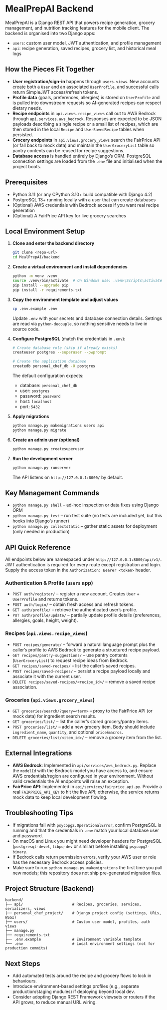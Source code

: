 # MealPrepAI Backend

MealPrepAI is a Django REST API that powers recipe generation, grocery management, and nutrition tracking features for the mobile client. The backend is organised into two Django apps:

- `users`: custom user model, JWT authentication, and profile management
- `api`: recipe generation, saved recipes, grocery list, and historical meal logs

## How the Pieces Fit Together

- **User registration/sign-in** happens through `users.views`. New accounts create both a `User` and an associated `UserProfile`, and successful calls return SimpleJWT access/refresh tokens.
- **Profile data** (goals, preferences, allergies) is stored on `UserProfile` and is pulled into downstream requests so AI-generated recipes can respect dietary needs.
- **Recipe endpoints** in `api.views.recipe_views` call out to AWS Bedrock through `api.services.aws_bedrock`. Responses are expected to be JSON payloads describing a single recipe or a small list of recipes, which are then stored in the local `Recipe` and `UserSavedRecipe` tables when persisted.
- **Grocery endpoints** in `api.views.grocery_views` search the FairPrice API (or fall back to mock data) and maintain the `UserGroceryList` table so pantry contents can be reused for recipe suggestions.
- **Database access** is handled entirely by Django’s ORM. PostgreSQL connection settings are loaded from the `.env` file and initialised when the project boots.

## Prerequisites

- Python 3.11 (or any CPython 3.10+ build compatible with Django 4.2)
- PostgreSQL 13+ running locally with a user that can create databases
- (Optional) AWS credentials with Bedrock access if you want real recipe generation
- (Optional) A FairPrice API key for live grocery searches

## Local Environment Setup

1. **Clone and enter the backend directory**
   ```bash
   git clone <repo-url>
   cd MealPrepAI/backend
   ```

2. **Create a virtual environment and install dependencies**
   ```bash
   python -m venv .venv
   source .venv/bin/activate  # On Windows use: .venv\Scripts\activate
   pip install --upgrade pip
   pip install -r requirements.txt
   ```

3. **Copy the environment template and adjust values**
   ```bash
   cp .env.example .env
   ```
   Update `.env` with your secrets and database connection details. Settings are read via `python-decouple`, so nothing sensitive needs to live in source code.

4. **Configure PostgreSQL** (match the credentials in `.env`):
   ```bash
   # Create database role (skip if already exists)
   createuser postgres --superuser --pwprompt

   # Create the application database
   createdb personal_chef_db -O postgres
   ```
   The default configuration expects:
   - database: `personal_chef_db`
   - user: `postgres`
   - password: `password`
   - host: `localhost`
   - port: `5432`

5. **Apply migrations**
   ```bash
   python manage.py makemigrations users api
   python manage.py migrate
   ```

6. **Create an admin user (optional)**
   ```bash
   python manage.py createsuperuser
   ```

7. **Run the development server**
   ```bash
   python manage.py runserver
   ```
   The API listens on `http://127.0.0.1:8000/` by default.

## Key Management Commands

- `python manage.py shell` – ad-hoc inspection or data fixes using Django ORM
- `python manage.py test` – run test suite (no tests are included yet, but this hooks into Django’s runner)
- `python manage.py collectstatic` – gather static assets for deployment (only needed in production)

## API Quick Reference

All endpoints below are namespaced under `http://127.0.0.1:8000/api/v1/`. JWT authentication is required for every route except registration and login. Supply the access token in the `Authorization: Bearer <token>` header.

### Authentication & Profile (`users` app)

- `POST auth/register/` – register a new account. Creates `User` + `UserProfile` and returns tokens.
- `POST auth/login/` – obtain fresh access and refresh tokens.
- `GET auth/profile/` – retrieve the authenticated user’s profile.
- `PUT auth/profile/update/` – partially update profile details (preferences, allergies, goals, height, weight).

### Recipes (`api.views.recipe_views`)

- `POST recipes/generate/` – forward a natural language prompt plus the caller’s profile to AWS Bedrock to generate a structured recipe payload.
- `GET recipes/pantry-suggestions/` – use pantry contents (`UserGroceryList`) to request recipe ideas from Bedrock.
- `GET recipes/saved-recipes/` – list the caller’s saved recipes.
- `POST recipes/saved-recipes/` – persist a recipe payload locally and associate it with the current user.
- `DELETE recipes/saved-recipes/<recipe_id>/` – remove a saved recipe association.

### Groceries (`api.views.grocery_views`)

- `GET groceries/search/?query=<term>` – proxy to the FairPrice API (or mock data) for ingredient search results.
- `GET groceries/list/` – list the caller’s stored grocery/pantry items.
- `POST groceries/list/` – add a new grocery item. Body should include `ingredient_name`, `quantity`, and optional `price`/`macros`.
- `DELETE groceries/list/<item_id>/` – remove a grocery item from the list.

## External Integrations

- **AWS Bedrock**: Implemented in `api/services/aws_bedrock.py`. Replace the `modelId` with the Bedrock model you have access to, and ensure AWS credentials/region are configured in your environment. Without valid credentials the AI endpoints will raise an exception.
- **FairPrice API**: Implemented in `api/services/fairprice_api.py`. Provide a real `FAIRPRICE_API_KEY` to hit the live API; otherwise, the service returns mock data to keep local development flowing.

## Troubleshooting Tips

- If migrations fail with `psycopg2.OperationalError`, confirm PostgreSQL is running and that the credentials in `.env` match your local database user and password.
- On macOS and Linux you might need developer headers for PostgreSQL (`postgresql-devel`, `libpq-dev` or similar) before installing `psycopg2-binary`.
- If Bedrock calls return permission errors, verify your AWS user or role has the necessary Bedrock access policies.
- Make sure to run `python manage.py makemigrations` the first time you pull new models; this repository does not ship pre-generated migration files.

## Project Structure (Backend)

```
backend/
├── api/                      # Recipes, groceries, services, serializers, views
├── personal_chef_project/    # Django project config (settings, URLs, WSGI)
├── users/                    # Custom user model, profiles, auth views
├── manage.py
├── requirements.txt
├── .env.example              # Environment variable template
└── .env                      # Local environment settings (not for production commits)
```

## Next Steps

- Add automated tests around the recipe and grocery flows to lock in behaviours.
- Introduce environment-based settings profiles (e.g., separate production/staging modules) if deploying beyond local dev.
- Consider adopting Django REST Framework viewsets or routers if the API grows, to reduce manual URL wiring.
